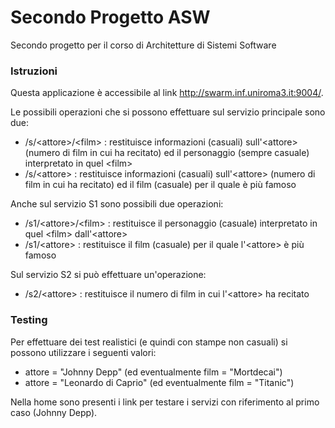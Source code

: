 # Secondo Progetto ASW
Secondo progetto per il corso di Architetture di Sistemi Software

### Istruzioni

Questa applicazione è accessibile al link http://swarm.inf.uniroma3.it:9004/.

Le possibili operazioni che si possono effettuare sul servizio principale sono due:

* /s/\<attore>/\<film> : restituisce informazioni (casuali) sull'\<attore> (numero di film in cui ha recitato) ed il personaggio (sempre casuale) interpretato in quel \<film> 
* /s/\<attore> : restituisce informazioni (casuali) sull'\<attore> (numero di film in cui ha recitato) ed il film (casuale) per il quale è più famoso

Anche sul servizio S1 sono possibili due operazioni: 

* /s1/\<attore>/\<film> : restituisce il personaggio (casuale) interpretato in quel \<film> dall'\<attore>
* /s1/\<attore> : restituisce il film (casuale) per il quale l'\<attore> è più famoso

Sul servizio S2 si può effettuare un'operazione: 

* /s2/\<attore> : restituisce il numero di film in cui l'\<attore> ha recitato

### Testing

Per effettuare dei test realistici (e quindi con stampe non casuali) si possono utilizzare i seguenti valori:

* attore = "Johnny Depp" (ed eventualmente film = "Mortdecai")
* attore = "Leonardo di Caprio" (ed eventualmente film = "Titanic")

Nella home sono presenti i link per testare i servizi con riferimento al primo caso (Johnny Depp).

